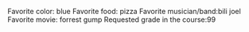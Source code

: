 Favorite color: blue
Favorite food: pizza
Favorite musician/band:bili joel 
Favorite movie: forrest gump
Requested grade in the course:99 
